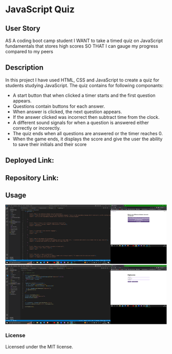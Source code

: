 # JavaScript Quiz


## User Story

AS A coding boot camp student
I WANT to take a timed quiz on JavaScript fundamentals that stores high scores
SO THAT I can gauge my progress compared to my peers


## Description

In this project I have used HTML, CSS and JavaScript to create a quiz for students studying JavaScript. The quiz contains for following componants:

  * A start button that when clicked a timer starts and the first question appears.
  * Questions contain buttons for each answer.
  * When answer is clicked, the next question appears.
  * If the answer clicked was incorrect then subtract time from the clock.
  * A different sound signals for when a question is answered either correctly or incorectly.
  * The quiz ends when all questions are answered or the timer reaches 0.
  * When the game ends, it displays the score and give the user the ability to save their initials and their score
  
## Deployed Link:


## Repository Link:


## Usage

![Screenshot of code relating to quiz questions](assets/images/Screenshot1.png)
![Screenshot of code relating to highscores board](assets/images/Screenshot2.png)

### License

Licensed under the MIT license.